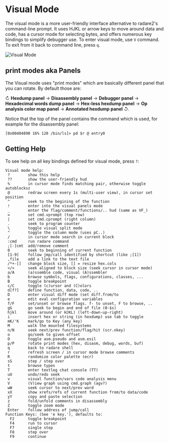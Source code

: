 # Visual Mode

The visual mode is a more user-friendly interface alternative to radare2's command-line prompt.  It uses HJKL or arrow keys to move around data and code, has a cursor mode for selecting bytes, and offers numerous key bindings to simplify debugger use.
To enter visual mode, use `V` command. To exit from it back to command line, press `q`.

![Visual Mode](visualmode.png)


## print modes aka Panels

The Visual mode uses "print modes" which are basically different panel that you can rotate. By default those are:

↻ **Hexdump panel** -> **Disassembly panel** → **Debugger panel** → **Hexadecimal words dump panel** → **Hex-less hexdump panel** → **Op analysis color map panel** → **Annotated hexdump panel** ↺.

Notice that the top of the panel contains the command which is used, for example for the disassembly panel:

```
[0x00404890 16% 120 /bin/ls]> pd $r @ entry0
```




## Getting Help

To see help on all key bindings defined for visual mode, press `?`:

    Visual mode help:
     ?        show this help
     ??       show the user-friendly hud
     %        in cursor mode finds matching pair, otherwise toggle autoblocksz
     @        redraw screen every 1s (multi-user view), in cursor set position
     ^        seek to the begining of the function
     !        enter into the visual panels mode
     _        enter the flag/comment/functions/.. hud (same as VF_)
     =        set cmd.vprompt (top row)
     |        set cmd.cprompt (right column)
     .        seek to program counter
     \        toggle visual split mode
     "        toggle the column mode (uses pC..)
     /        in cursor mode search in current block
     :cmd     run radare command
     ;[-]cmt  add/remove comment
     0        seek to beginning of current function
     [1-9]    follow jmp/call identified by shortcut (like ;[1])
     ,file    add a link to the text file
     /*+-[]   change block size, [] = resize hex.cols
     </>      seek aligned to block size (seek cursor in cursor mode)
     a/A      (a)ssemble code, visual (A)ssembler
     b        browse symbols, flags, configurations, classes, ...
     B        toggle breakpoint
     c/C      toggle (c)ursor and (C)olors
     d[f?]    define function, data, code, ..
     D        enter visual diff mode (set diff.from/to
     e        edit eval configuration variables
     f/F      set/unset or browse flags. f- to unset, F to browse, ..
     gG       go seek to begin and end of file (0-$s)
     hjkl     move around (or HJKL) (left-down-up-right)
     i        insert hex or string (in hexdump) use tab to toggle
     mK/'K    mark/go to Key (any key)
     M        walk the mounted filesystems
     n/N      seek next/prev function/flag/hit (scr.nkey)
     o        go/seek to given offset
     O        toggle asm.pseudo and asm.esil
     p/P      rotate print modes (hex, disasm, debug, words, buf)
     q        back to radare shell
     r        refresh screen / in cursor mode browse comments
     R        randomize color palette (ecr)
     sS       step / step over
     t        browse types
     T        enter textlog chat console (TT)
     uU       undo/redo seek
     v        visual function/vars code analysis menu
     V        (V)iew graph using cmd.graph (agv?)
     wW       seek cursor to next/prev word
     xX       show xrefs/refs of current function from/to data/code
     yY       copy and paste selection
     z        fold/unfold comments in disassembly
     Z        toggle zoom mode
     Enter    follow address of jump/call
    Function Keys: (See 'e key.'), defaults to:
      F2      toggle breakpoint
      F4      run to cursor
      F7      single step
      F8      step over
      F9      continue

